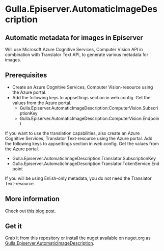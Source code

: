 # Gulla.Episerver.AutomaticImageDescription

## Automatic metadata for images in Episerver
Will use Microsoft Azure Cognitive Services, Computer Vision API in combination with Translator Text API, to generate various metadata for images.


## Prerequisites
* Create an Azure Cognitive Services, Computer Vision-resource using the Azure portal.
* Add the following keys to appsettings section in web.config. Get the values from the Azure portal.  
  - Gulla.Episerver.AutomaticImageDescription:ComputerVision.SubscriptionKey
  - Gulla.Episerver.AutomaticImageDescription:ComputerVision.Endpoint

If you want to use the translation capabilities, also create an Azure Cognitive Services, Translator Text-resource using the Azure portal. Add the following keys to appsettings section in web.config. Get the values from the Azure portal.  
  - Gulla.Episerver.AutomaticImageDescription:Translator.SubscriptionKey
  - Gulla.Episerver.AutomaticImageDescription:Translator.TokenService.Endpoint

 If you will be using Enlish-only metadata, you do not need the Translator Text-resource. 

## More information
Check out [this blog post](https://blog.novacare.no/episerver-automatic-image-metadata/).

## Get it
Grab it from this repository or install the nuget available on nuget.org as [Gulla.Episerver.AutomaticImageDescription](https://nuget.episerver.com/package/?id=Gulla.Episerver.AutomaticImageDescription).
